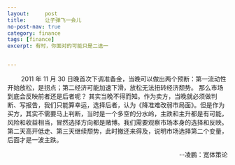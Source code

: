 ```yaml
---
layout:     post
title:      让子弹飞一会儿
no-post-nav: true
category: finance
tags: [finance]
excerpt: 有时，你面对的可能只是二选一


---
```


&nbsp;&nbsp;&nbsp;&nbsp;&nbsp;&nbsp;&nbsp;&nbsp;2011 年 11 月 30 日晚首次下调准备金，当晚可以做出两个预断：第一流动性开始放松，是拐点；第二经济可能加速下滑，放松无法扭转经济颓势。 那么市场到底会反映前者还是后者呢？ 其实当晚不得而知。作为卖方，当晚就必须做判断、写报告，我们只能算幸运，选择后者，认为《降准难改弱市局面》。但是作为买方，其实不需要马上判断，当时是一个多空的分水岭，主跌和主升都是有可能，风险和收益相当，冒然选择方向都是赌博。我们需要观察市场本身的选择和反映。第二天高开低走、第三天继续颓势，此时撤还来得及，说明市场选择第二个变量，后面才是一波主跌。

<div style="text-align: right">--凌鹏：宽体策论</div>
